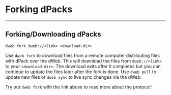 # Forking dPacks
---

## Forking/Downloading dPacks

```
dweb fork dweb://<link> <download-dir>
```

Use `dweb fork` to download files from a remote computer distributing files with dPack over the dWeb. This will download the files from `dweb://<link>` to your `<download-dir>`. The download exits after it completes but you can continue to update the files later after the fork is done. Use `dweb pull` to update new files or `dweb sync` to live sync changes via the dWeb.

Try out `dweb fork` with the link above to read more about the protocol!
